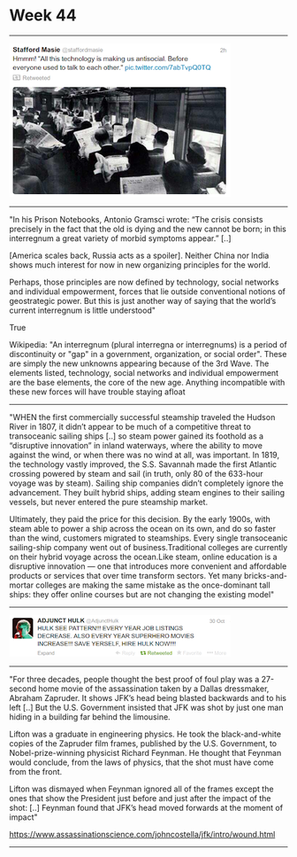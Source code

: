 # Week 44


---

![](Screenshotfrom2013-11-28105018.png)

---

"In his Prison Notebooks, Antonio Gramsci wrote: “The crisis consists
precisely in the fact that the old is dying and the new cannot be
born; in this interregnum a great variety of morbid symptoms appear.”
[..]

[America scales back, Russia acts as a spoiler]. Neither China nor
India shows much interest for now in new organizing principles for the
world.

Perhaps, those principles are now defined by technology, social
networks and individual empowerment, forces that lie outside
conventional notions of geostrategic power. But this is just another
way of saying that the world’s current interregnum is little
understood"

True

Wikipedia: "An interregnum (plural interregna or interregnums) is a
period of discontinuity or "gap" in a government, organization, or
social order". These are simply the new unknowns appearing because of
the 3rd Wave. The elements listed, technology, social networks and
individual empowerment are the base elements, the core of the new
age. Anything incompatible with these new forces will have trouble
staying afloat

---

"WHEN the first commercially successful steamship traveled the Hudson
River in 1807, it didn’t appear to be much of a competitive threat to
transoceanic sailing ships [..] so steam power gained its foothold as
a “disruptive innovation” in inland waterways, where the ability to
move against the wind, or when there was no wind at all, was
important. In 1819, the technology vastly improved, the S.S. Savannah
made the first Atlantic crossing powered by steam and sail (in truth,
only 80 of the 633-hour voyage was by steam). Sailing ship companies
didn’t completely ignore the advancement. They built hybrid ships,
adding steam engines to their sailing vessels, but never entered the
pure steamship market.

Ultimately, they paid the price for this decision. By the early 1900s,
with steam able to power a ship across the ocean on its own, and do so
faster than the wind, customers migrated to steamships. Every single
transoceanic sailing-ship company went out of business.Traditional
colleges are currently on their hybrid voyage across the ocean.Like
steam, online education is a disruptive innovation — one that
introduces more convenient and affordable products or services that
over time transform sectors. Yet many bricks-and-mortar colleges are
making the same mistake as the once-dominant tall ships: they offer
online courses but are not changing the existing model"

---

![](Screenshotfrom2013-11-14164942.png)

---

"For three decades, people thought the best proof of foul play was a
27-second home movie of the assassination taken by a Dallas
dressmaker, Abraham Zapruder. It shows JFK’s head being blasted
backwards and to his left [..] But the U.S. Government insisted that
JFK was shot by just one man hiding in a building far behind the
limousine.

Lifton was a graduate in engineering physics. He took the
black-and-white copies of the Zapruder film frames, published by the
U.S. Government, to Nobel-prize-winning physicist Richard Feynman. He
thought that Feynman would conclude, from the laws of physics, that
the shot must have come from the front.

Lifton was dismayed when Feynman ignored all of the frames except the
ones that show the President just before and just after the impact of
the shot: [..] Feynman found that JFK’s head moved forwards at the
moment of impact"

https://www.assassinationscience.com/johncostella/jfk/intro/wound.html


---

